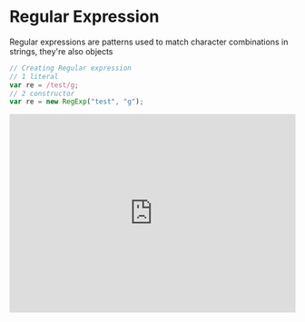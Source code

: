 # Regular Expression

Regular expressions are patterns used to match character combinations in strings, they're also objects

```js
// Creating Regular expression
// 1 literal
var re = /test/g;
// 2 constructor
var re = new RegExp("test", "g");
```

<iframe width="100%" height="350" src="http://jsbin.com/qecog/latest/embed?js" allowfullscreen="allowfullscreen" frameborder="0"></iframe>
